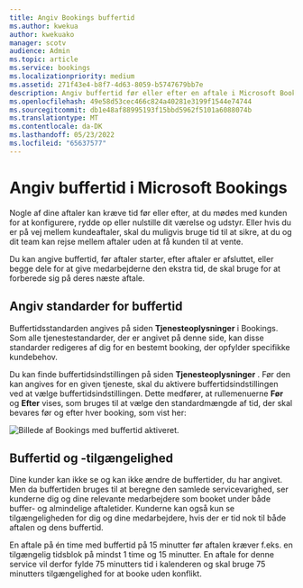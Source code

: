 ```yaml
---
title: Angiv Bookings buffertid
ms.author: kwekua
author: kwekuako
manager: scotv
audience: Admin
ms.topic: article
ms.service: bookings
ms.localizationpriority: medium
ms.assetid: 271f43e4-b8f7-4d63-8059-b5747679bb7e
description: Angiv buffertid før eller efter en aftale i Microsoft Bookings for at give tid til oprydning eller nulstilling af udstyr.
ms.openlocfilehash: 49e58d53cec466c824a40281e3199f1544e74744
ms.sourcegitcommit: db1e48af88995193f15bbd5962f5101a6088074b
ms.translationtype: MT
ms.contentlocale: da-DK
ms.lasthandoff: 05/23/2022
ms.locfileid: "65637577"
---
```

# <a name="set-buffer-time-in-microsoft-bookings"></a>Angiv buffertid i Microsoft Bookings

Nogle af dine aftaler kan kræve tid før eller efter, at du mødes med kunden for at konfigurere, rydde op eller nulstille dit værelse og udstyr. Eller hvis du er på vej mellem kundeaftaler, skal du muligvis bruge tid til at sikre, at du og dit team kan rejse mellem aftaler uden at få kunden til at vente.

Du kan angive buffertid, før aftaler starter, efter aftaler er afsluttet, eller begge dele for at give medarbejderne den ekstra tid, de skal bruge for at forberede sig på deres næste aftale.

## <a name="set-buffer-time-defaults"></a>Angiv standarder for buffertid

Buffertidsstandarden angives på siden **Tjenesteoplysninger** i Bookings. Som alle tjenestestandarder, der er angivet på denne side, kan disse standarder redigeres af dig for en bestemt booking, der opfylder specifikke kundebehov.

Du kan finde buffertidsindstillingen på siden **Tjenesteoplysninger** . Før den kan angives for en given tjeneste, skal du aktivere buffertidsindstillingen ved at vælge buffertidsindstillingen. Dette medfører, at rullemenuerne **Før** og **Efter** vises, som bruges til at vælge den standardmængde af tid, der skal bevares før og efter hver booking, som vist her:

   ![Billede af Bookings med buffertid aktiveret.](../media/bookings-buffertime.png)

<!--## Buffer time and appointment timing

To avoid confusion about when customers expect to meet with you, Bookings shows buffer time and actual appointment time (the time your customers expect to meet with you) on your calendar, and in email confirmations and reminders to relevant staff. For example, below is what you’d see in Bookings for an appointment with a customer that includes 15 minutes of pre-appointment buffer time.

Note that the event itself (on the left in the image below) shows lighter shading for the buffer time and darker shading for the actual customer appointment. The appointment call-out (which is opened when you select the event) specifically states that the appointment is from 9:00AM to 10:00AM with Katie Jordan and includes 15 minutes of buffer time before the appointment and 0 minutes after the appointment. Confirmations and reminders to staff similarly reference specific buffer and appointment time while the customer would only get confirmations and reminders that reference a 9:00AM to 10:00AM appointment time.

   ![Image of Bookings appointment call-out with buffer time showing.](../media/bookings-buffertime-callout.png)
-->

## <a name="buffer-time-and-availability"></a>Buffertid og -tilgængelighed

Dine kunder kan ikke se og kan ikke ændre de buffertider, du har angivet. Men da buffertiden bruges til at beregne den samlede servicevarighed, ser kunderne dig og dine relevante medarbejdere som booket under både buffer- og almindelige aftaletider. Kunderne kan også kun se tilgængeligheden for dig og dine medarbejdere, hvis der er tid nok til både aftalen og dens buffertid.

En aftale på én time med buffertid på 15 minutter før aftalen kræver f.eks. en tilgængelig tidsblok på mindst 1 time og 15 minutter. En aftale for denne service vil derfor fylde 75 minutters tid i kalenderen og skal bruge 75 minutters tilgængelighed for at booke uden konflikt.
